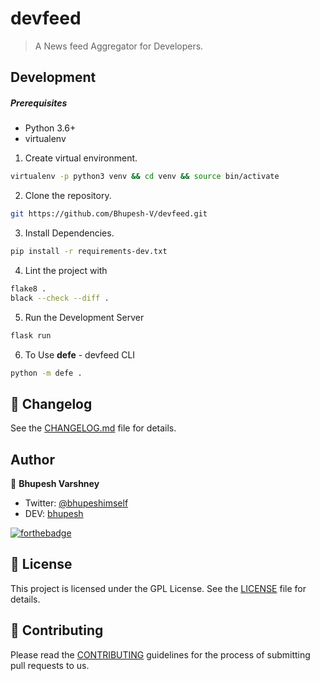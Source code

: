 # devfeed

> A News feed Aggregator for Developers.



## Development

##### Prerequisites
- Python 3.6+
- virtualenv

1. Create virtual environment.
```bash
virtualenv -p python3 venv && cd venv && source bin/activate
```
2. Clone the repository.
```bash
git https://github.com/Bhupesh-V/devfeed.git
```
3. Install Dependencies.
```bash
pip install -r requirements-dev.txt
```
4. Lint the project with
```bash
flake8 .
black --check --diff .
```
5. Run the Development Server
```bash
flask run
```
6. To Use **defe** - devfeed CLI
```bash
python -m defe .
```


## 📝 Changelog

See the [CHANGELOG.md](CHANGELOG.md) file for details.


## Author

👥 **Bhupesh Varshney**

- Twitter: [@bhupeshimself](https://twitter.com/bhupeshimself)
- DEV: [bhupesh](https://dev.to/bhupesh)

[![forthebadge](https://forthebadge.com/images/badges/built-with-love.svg)](https://forthebadge.com)

## 📜 License

This project is licensed under the GPL License. See the [LICENSE](LICENSE) file for details.

## 👋 Contributing

Please read the [CONTRIBUTING](CONTRIBUTING.md) guidelines for the process of submitting pull requests to us.